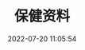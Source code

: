 ---
pageComponent:
  name: Catalogue
  data:
    key: 02.two
title: 保健资料
date: 2022-07-20 11:05:54
permalink: /two/
sidebar: false
article: false
comment: false
editLink: false
---